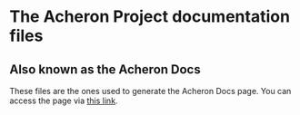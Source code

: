 # The Acheron Project documentation files

## Also known as the Acheron Docs

These files are the ones used to generate the Acheron Docs page. You can access the page via [this link](https://acheronproject.github.io/AcheronDocs/overview.html).
